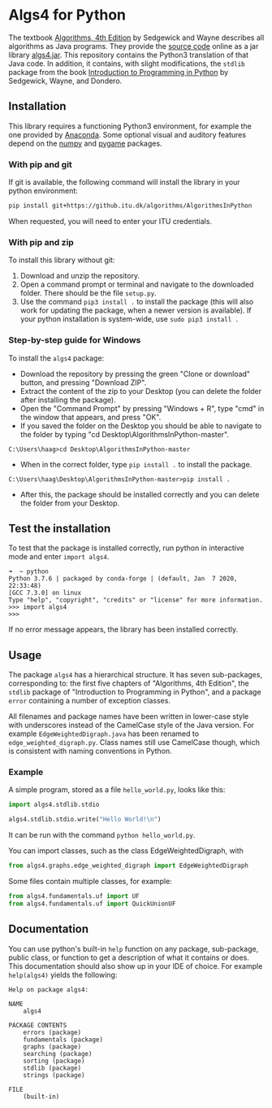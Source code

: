 # Algs4 for Python

The textbook [Algorithms, 4th Edition](https://algs4.cs.princeton.edu/home/) by Sedgewick and Wayne describes all algorithms as Java programs. They provide the [source code](https://algs4.cs.princeton.edu/code/) online as a jar library [algs4.jar](https://algs4.cs.princeton.edu/code/algs4.jar).
This repository contains the Python3 translation of that Java code.
In addition, it contains, with slight modifications, the `stdlib` package from the book [Introduction to Programming in Python](https://introcs.cs.princeton.edu/python/code/) by Sedgewick, Wayne, and Dondero.

## Installation

This library requires a functioning Python3 environment, for example the one provided by [Anaconda](https://www.anaconda.com/distribution/).
Some optional visual and auditory features depend on the [numpy](http://numpy.org) and [pygame](https://pygame.org) packages.

### With pip and git

If git is available, the following command will install the library in your python environment:

```bash
pip install git+https://github.itu.dk/algorithms/AlgorithmsInPython
```

When requested, you will need to enter your ITU credentials.

### With pip and zip

To install this library without git:

1. Download and unzip the repository.
2. Open a command prompt or terminal and navigate to the downloaded folder. There should be the file `setup.py`.
3. Use the command `pip3 install .` to install the package (this will also work for updating the package, when a newer version is available).  If your python installation is system-wide, use `sudo pip3 install .`

### Step-by-step guide for Windows

To install the `algs4` package:

- Download the repository by pressing the green "Clone or download" button, and pressing "Download ZIP".
- Extract the content of the zip to your Desktop (you can delete the folder after installing the package).
- Open the "Command Prompt" by pressing "Windows + R", type "cmd" in the window that appears, and press "OK".
- If you saved the folder on the Desktop you should be able to navigate to the folder by typing "cd Desktop\AlgorithmsInPython-master".
```
C:\Users\haag>cd Desktop\AlgorithmsInPython-master
```
- When in the correct folder, type `pip install .` to install the package. 
```
C:\Users\haag\Desktop\AlgorithmsInPython-master>pip install .
```
- After this, the package should be installed correctly and you can delete the folder from your Desktop.

## Test the installation
To test that the package is installed correctly, run python in interactive mode and enter `import algs4`.
```
➜  ~ python 
Python 3.7.6 | packaged by conda-forge | (default, Jan  7 2020, 22:33:48) 
[GCC 7.3.0] on linux
Type "help", "copyright", "credits" or "license" for more information.
>>> import algs4
>>> 
```
If no error message appears, the library has been installed correctly.

## Usage

The package `algs4` has a hierarchical structure. It has seven sub-packages, corresponding to: the first five chapters of "Algorithms, 4th Edition", the `stdlib` package of "Introduction to Programming in Python", and a package `error` containing a number of exception classes.

All filenames and package names have been written in lower-case style with underscores instead of the CamelCase style of the Java version. For example `EdgeWeightedDigraph.java` has been renamed to `edge_weighted_digraph.py`. Class names still use CamelCase though, which is consistent with naming conventions in Python.

### Example

A simple program, stored as a file `hello_world.py`, looks like this:
```python
import algs4.stdlib.stdio

algs4.stdlib.stdio.write("Hello World!\n")
```
It can be run with the command `python hello_world.py`.

You can import classes, such as the class EdgeWeightedDigraph, with
```python
from algs4.graphs.edge_weighted_digraph import EdgeWeightedDigraph
```

Some files contain multiple classes, for example:
```python
from algs4.fundamentals.uf import UF
from algs4.fundamentals.uf import QuickUnionUF
```

## Documentation

You can use python's built-in `help` function on any package, sub-package, public class, or function to get a description of what it contains or does. This documentation should also show up in your IDE of choice.
For example `help(algs4)` yields the following:

```
Help on package algs4:

NAME
    algs4

PACKAGE CONTENTS
    errors (package)
    fundamentals (package)
    graphs (package)
    searching (package)
    sorting (package)
    stdlib (package)
    strings (package)

FILE
    (built-in)
```
